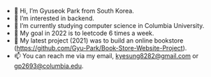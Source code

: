 - 👋 Hi, I’m Gyuseok Park from South Korea.
- 👀 I’m interested in backend.
- 🌱 I’m currently studying computer science in Columbia University.
- 👀 My goal in 2022 is to leetcode 6 times a week.
- 🌱 My latest project (2021) was to build an online bookstore (https://github.com/Gyu-Park/Book-Store-Website-Project).
- 📫 You can reach me via my email, kyesung8282@gmail.com or gp2693@columbia.edu.

<!---
Gyu-Park/Gyu-Park is a ✨ special ✨ repository because its `README.md` (this file) appears on your GitHub profile.
You can click the Preview link to take a look at your changes.
--->
